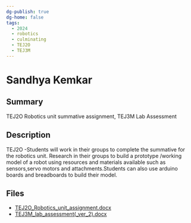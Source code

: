 ```yaml
---
dg-publish: true
dg-home: false
tags:
  - 2024
  - robotics
  - culminating
  - TEJ2O
  - TEJ3M
---
```


# Sandhya Kemkar

## Summary

TEJ2O Robotics unit summative assignment, TEJ3M Lab Assessment

## Description

TEJ2O -Students will work in their groups to complete the summative for the robotics unit. Research in their groups to build a prototype /working model of a robot using resources and materials available such as sensors,servo motors and attachments.Students can also use arduino boards and breadboards to build their model.

## Files

*   [TEJ2O\_Robotics\_unit\_assignment.docx](resources/Sandhya_Kemkar/TEJ2O_Robotics_unit_assignment.docx)
*   [TEJ3M\_lab\_assessment(\_ver\_2).docx](resources/Sandhya_Kemkar/TEJ3M_lab_assessment(_ver_2).docx)